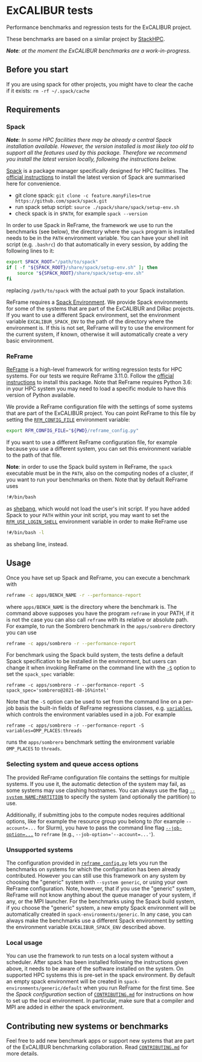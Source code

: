 # ExCALIBUR tests

Performance benchmarks and regression tests for the ExCALIBUR project.

These benchmarks are based on a similar project by
[StackHPC](https://github.com/stackhpc/hpc-tests).

_**Note**: at the moment the ExCALIBUR benchmarks are a work-in-progress._

## Before you start

If you are using spack for other projects, you might have to clear the cache if it exists:
`rm -rf ~/.spack/cache`

## Requirements

### Spack

_**Note**: In some HPC facilities there may be already a central Spack installation available.
However, the version installed is most likely too old to support all the features
used by this package. Therefore we recommend you install the latest version locally,
following the instructions below._

[Spack](https://spack.io/) is a package manager specifically designed for HPC
facilities.  The [official
instructions](https://spack.readthedocs.io/en/latest/getting_started.html) to
install the latest version of Spack are summarised here for convenience.
- git clone spack:
`git clone -c feature.manyFiles=true https://github.com/spack/spack.git`
- run spack setup script: `source ./spack/share/spack/setup-env.sh`
- check spack is in `$PATH`, for example `spack --version`

In order to use Spack in ReFrame, the framework we use to run the benchmarks
(see below), the directory where the `spack` program is installed needs to be in
the `PATH` environment variable. You can have your shell init script (e.g. `.bashrc`)
do that automatically in every session, by adding the following lines to it:
```sh
export SPACK_ROOT="/path/to/spack"
if [ -f "${SPACK_ROOT}/share/spack/setup-env.sh" ]; then
    source "${SPACK_ROOT}/share/spack/setup-env.sh"
fi
```
replacing `/path/to/spack` with the actual path to your Spack installation.

ReFrame requires a [Spack
Environment](https://spack.readthedocs.io/en/latest/environments.html).  We
provide Spack environments for some of the systems that are part of the
ExCALIBUR and DiRac projects.  If you want to use a different Spack environment,
set the environment variable `EXCALIBUR_SPACK_ENV` to the path of the directory
where the environment is.  If this is not set, ReFrame will try to use the
environment for the current system, if known, otherwise it will automatically
create a very basic environment.

### ReFrame

[ReFrame](https://reframe-hpc.readthedocs.io/en/stable/) is a high-level
framework for writing regression tests for HPC systems.  For our tests we
require ReFrame 3.11.0.  Follow the [official
instructions](https://reframe-hpc.readthedocs.io/en/stable/started.html) to
install this package.  Note that ReFrame requires Python 3.6: in your HPC system
you may need to load a specific module to have this version of Python available.

We provide a ReFrame configuration file with the settings of some systems that
are part of the ExCALIBUR project.  You can point ReFrame to this file by
setting the
[`RFM_CONFIG_FILE`](https://reframe-hpc.readthedocs.io/en/stable/manpage.html#envvar-RFM_CONFIG_FILE)
environment variable:

```sh
export RFM_CONFIG_FILE="${PWD}/reframe_config.py"
```

If you want to use a different ReFrame configuration file, for example because
you use a different system, you can set this environment variable to the path of
that file.

**Note**: in order to use the Spack build system in ReFrame, the `spack`
executable must be in the `PATH`, also on the computing nodes of a cluster, if
you want to run your benchmarks on them.  Note that by default ReFrame uses

```sh
!#/bin/bash
```

as [shebang](https://en.wikipedia.org/wiki/Shebang_(Unix)), which would not load
the user's init script.  If you have added Spack to your `PATH` within your init
script, you may want to set the
[`RFM_USE_LOGIN_SHELL`](https://reframe-hpc.readthedocs.io/en/stable/manpage.html#envvar-RFM_USE_LOGIN_SHELL)
environment variable in order to make ReFrame use

```sh
!#/bin/bash -l
```

as shebang line, instead.

## Usage

Once you have set up Spack and ReFrame, you can execute a benchmark with

```sh
reframe -c apps/BENCH_NAME -r --performance-report
```

where `apps/BENCH_NAME` is the directory where the benchmark is.  The command
above supposes you have the program `reframe` in your PATH, if it is not the
case you can also call `reframe` with its relative or absolute path.  For
example, to run the Sombrero benchmark in the `apps/sombrero` directory you can
use

```sh
reframe -c apps/sombrero -r --performance-report
```

For benchmark using the Spack build system, the tests define a default Spack specification
to be installed in the environment, but users can change it when invoking ReFrame on the
command line with the
[`-S`](https://reframe-hpc.readthedocs.io/en/stable/manpage.html#cmdoption-S) option to set
the `spack_spec` variable:

```
reframe -c apps/sombrero -r --performance-report -S spack_spec='sombrero@2021-08-16%intel'
```

Note that the `-S` option can be used to set from the command line on a per-job
basis the built-in fields of ReFrame regressions classes, e.g.
[`variables`](https://reframe-hpc.readthedocs.io/en/stable/regression_test_api.html#reframe.core.pipeline.RegressionTest.variables),
which controls the environment variables used in a job.  For example

```
reframe -c apps/sombrero -r --performance-report -S variables=OMP_PLACES:threads
```

runs the `apps/sombrero` benchmark setting the environment variable `OMP_PLACES`
to `threads`.

### Selecting system and queue access options

The provided ReFrame configuration file contains the settings for multiple systems.  If you
use it, the automatic detection of the system may fail, as some systems may use clashing
hostnames.  You can always use the flag [`--system
NAME:PARTITION`](https://reframe-hpc.readthedocs.io/en/stable/manpage.html#cmdoption-system)
to specify the system (and optionally the partition) to use.

Additionally, if submitting jobs to the compute nodes requires additional options, like for
example the resource group you belong to (for example `--account=...` for Slurm), you have
to pass the command line flag
[`--job-option=...`](https://reframe-hpc.readthedocs.io/en/stable/manpage.html#cmdoption-J)
to `reframe` (e.g., `--job-option='--account=...'`).

### Unsupported systems

The configuration provided in [`reframe_config.py`](./reframe_config.py) lets you run the
benchmarks on systems for which the configuration has been already contributed.  However you
can still use this framework on any system by choosing the "generic" system with `--system
generic`, or using your own ReFrame configuration.  Note, however, that if you use the
"generic" system, ReFrame will not know anything about the queue manager of your system, if
any, or the MPI launcher.  For the benchmarks using the Spack build system, if you choose
the "generic" system, a new empty Spack environment will be automatically created in
`spack-environments/generic`.  In any case, you can always make the benchmarks use a
different Spack environment by setting the environment variable `EXCALIBUR_SPACK_ENV`
described above.

### Local usage

You can use the framework to run tests on a local system without a scheduler. After spack has
been installed following the instructions given above, it needs to be aware of the software
installed on the system. On supported HPC systems this is pre-set in the spack environment.
By default an empty spack environment will be created in `spack-environments/generic/default`
when you run ReFrame for the first time. See the *Spack configuration* section of 
[`CONTRIBUTING.md`](./CONTRIBUTING.md) for instructions on how to set up the local environment.
In particular, make sure that a compiler and MPI are added in either the spack environment.

## Contributing new systems or benchmarks

Feel free to add new benchmark apps or support new systems that are part of the
ExCALIBUR benchmarking collaboration.  Read [`CONTRIBUTING.md`](./CONTRIBUTING.md) for more details.
